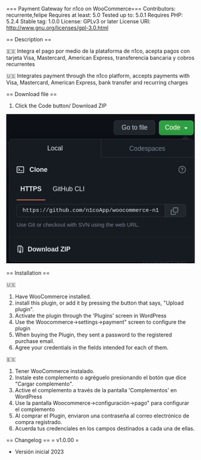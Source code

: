 === Payment Gateway for n1co on WooCommerce===
Contributors: recurrente,felipe
Requires at least: 5.0
Tested up to: 5.0.1
Requires PHP: 5.2.4
Stable tag: 1.0.0
License: GPLv3 or later
License URI: http://www.gnu.org/licenses/gpl-3.0.html

== Description ==


:es: Integra el pago por medio de la plataforma de n1co, acepta pagos con tarjeta Visa, Mastercard, American Express,
transferencia bancaria y cobros recurrentes

:us: Integrates payment through the n1co platform, accepts payments with Visa, Mastercard, American Express,
bank transfer and recurring charges

== Download file ==
1.  Click the Code button/ Download ZIP


![plot](./img/readme/descarga_p.png)


== Installation ==


:us: 
1. Have WooCommerce installed.
2. install this plugin, or add it by pressing the button that says, "Upload plugin".
3. Activate the plugin through the 'Plugins' screen in WordPress
4. Use the Woocommerce->settings->payment" screen to configure the plugin
5. When buying the Plugin, they sent a password to the registered purchase email.
6. Agree your credentials in the fields intended for each of them.


:es:
1. Tener WooCommerce instalado.
2. Instale este complemento o agréguelo presionando el botón que dice "Cargar complemento".
3. Active el complemento a través de la pantalla 'Complementos' en WordPress
4. Use la pantalla Woocommerce->configuración->pago" para configurar el complemento
5. Al comprar el Plugin, enviaron una contraseña al correo electrónico de compra registrado.
6. Acuerda tus credenciales en los campos destinados a cada una de ellas.



== Changelog ==
= v1.0.00 =
* Versión inicial 2023
